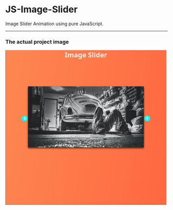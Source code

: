 # JS-Image-Slider

<p>Image Slider Animation using pure JavaScript.</p>

---

### The actual project image

<img align="left" alt="kishore007k.com" width="500px" src="Image%20Slider/Capture.PNG" />
